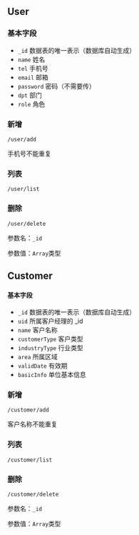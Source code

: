 ## User

### 基本字段

- `_id` 数据表的唯一表示（数据库自动生成）
- `name` 姓名
- `tel` 手机号
- `email` 邮箱
- `password` 密码（不需要传）
- `dpt` 部门
- `role` 角色

### 新增

`/user/add`

手机号不能重复

### 列表

`/user/list`

### 删除

`/user/delete`

参数名：`_id`

参数值：`Array`类型

## Customer

#### 基本字段

- `_id` 数据表的唯一表示（数据库自动生成）
- `uid` 所属客户经理的 _id 
- `name` 客户名称
- `customerType` 客户类型
- `industryType` 行业类型
- `area` 所属区域
- `validDate` 有效期
- `basicInfo` 单位基本信息

### 新增

`/customer/add`

客户名称不能重复

### 列表

`/customer/list`

### 删除

`/customer/delete`

参数名：`_id`

参数值：`Array`类型